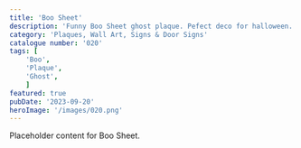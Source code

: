 ```yaml
---
title: 'Boo Sheet'
description: 'Funny Boo Sheet ghost plaque. Pefect deco for halloween. Embossed or Flat version available.'
category: 'Plaques, Wall Art, Signs & Door Signs'
catalogue number: '020'
tags: [
    'Boo', 
    'Plaque', 
    'Ghost',
    ]
featured: true
pubDate: '2023-09-20'
heroImage: '/images/020.png'
---
```


Placeholder content for Boo Sheet.